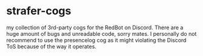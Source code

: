 # strafer-cogs
my collection of 3rd-party cogs for the RedBot on Discord. There are a huge amount of bugs and unreadable code, sorry mates. 
I personally do not recommend to use the presencelog cog as it might violating the Discord ToS because of the way it operates.
